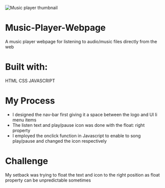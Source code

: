 ![Music player thumbnail](https://user-images.githubusercontent.com/112786435/190064424-a0998abf-75aa-4bda-9b7f-3e823a22e7a7.png)


# Music-Player-Webpage
A music player webpage for listening to audio/music files directly from the web

# Built with:
HTML
CSS
JAVASCRIPT

# My Process
- I designed the nav-bar first giving it a space between the logo and Ul li menu items
- The listen text and play/pause icon was done with the float: right property
- I employed the onclick function in Javascript to enable to song play/pause and changed the icon respectively

# Challenge
My setback was trying to float the text and icon to the right position as float property can be unpredictable sometimes

